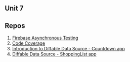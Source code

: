 ## Unit 7 

## Repos 

1. [Firebase Asynchronous Testing](https://github.com/alexpaul/Firebase-Asynchronous-Testing)
2. [Code Coverage](https://github.com/alexpaul/CodeCoverage.git)
3. [Introduction to Diffable Data Source - Countdown app](https://github.com/alexpaul/Diffable-Data-Source)
4. [Diffable Data Source - ShoppingList app](https://github.com/alexpaul/Diffable-Data-Source/tree/master/ShoppingList)
